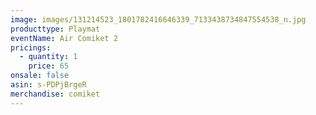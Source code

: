 ```yaml
---
image: images/131214523_1801782416646339_7133438734847554538_n.jpg
producttype: Playmat
eventName: Air Comiket 2
pricings:
  - quantity: 1
    price: 65
onsale: false
asin: s-PDPjBrgeR
merchandise: comiket
---
```

